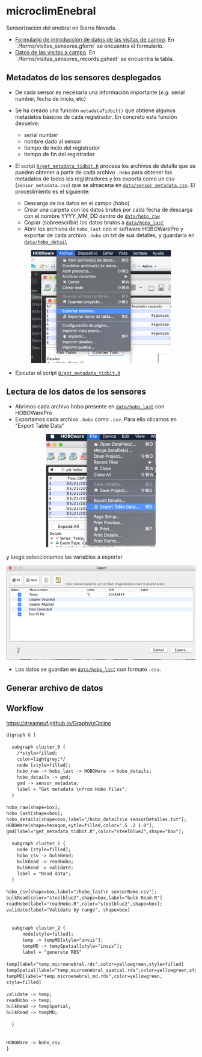 # microclimEnebral

Sensorización del enebral en Sierra Nevada. 

- [Formulario de introducción de datos de las visitas de campo](https://forms.gle/kULKy1tEuW1YsMUc8). En `./forms/visitas_sensores.gform´ se encuentra el formulario. 
- [Datos de las visitas a campo](). En `./forms/visitas_sensores_records.gsheet´ se encuentra la tabla. 

## Metadatos de los sensores desplegados 
- De cada sensor es necesaria una información importante (*e.g.* serial number, fecha de inicio, etc) 
- Se ha creado una función `metadataTidbit()` que obtiene algunos metadatos básicos de cada registrador. En concreto esta función devuelve: 

     - serial number 
     - nombre dado al sensor 
     - tiempo de incio del registrador 
     - tiempo de fin del registrador 

- El script [`R/get_metadata_tidbit.R`](R/get_metadata_tidbit.R) procesa los archivos de detalle que se pueden obtener a partir de cada archivo `.hobo` para obtener los metadatos de todos los registradores y los exporta como un csv (`sensor_metadata.csv`) que se almacena en [`data/sensor_metadata.csv`](data/sensor_metadata.csv). El procedimiento es el siguiente: 

  - Descarga de los datos en el campo (hobo)
  - Crear una carpeta con los datos brutos por cada fecha de descarga con el nombre YYYY_MM_DD dentro de [`data/hobo_raw`](data/hobo_raw)
  - Copiar (sobreescribir) los datos brutos a [`data/hobo_last`](data/hobo_last) 
  - Abrir los archivos de `hobo_last` con el software HOBOWarePro y exportar de cada archivo `.hobo` un txt de sus detalles, y guardarlo en [`data/hobo_detail`](data/hobo_detail) 

<p align="center">
<img src="https://raw.githubusercontent.com/ajpelu/microclimEnebral/master/doc/exportar_detalles.png" height="300">
</p>

  - Ejecutar el script [`R/get_metadata_tidbit.R`](R/get_metadata_tidbit.R)

## Lectura de los datos de los sensores 

- Abrimos cada archivo hobo presente en [`data/hobo_last`](data/hobo_last) con HOBOWarePro
- Exportamos cada archivo `.hobo` como `.csv`. Para ello clicamos en "Export Table Data" 

<p align="center">
<img src="https://raw.githubusercontent.com/ajpelu/microclimEnebral/master/doc/exportar_data.png" height="300">
</p>

y luego seleccionamos las variables a exportar 
<p align="center">
<img src="https://raw.githubusercontent.com/ajpelu/microclimEnebral/master/doc/exportar_data_variables.png" height="250">
</p>

- Los datos se guardan en [`data/hobo_last`](data/hobo_last) con formato `.csv`. 

## Generar archivo de datos  

## Workflow 

https://dreampuf.github.io/GraphvizOnline 

```
digraph G {

  subgraph cluster_0 {
    /*style=filled;
    color=lightgrey;*/
    node [style=filled];
    hobo_raw -> hobo_last -> HOBOWare -> hobo_details;
    hobo_details -> gmd; 
    gmd -> sensor_metadata;
    label = "Get metadata \nfrom Hobo files";
  }

hobo_raw[shape=box]; 
hobo_last[shape=box];
hobo_details[shape=box,label="/hobo_details\n sensorDetalles.txt"];
HOBOWare[shape=hexagon,sytle=filled,color=".5 .2 1.0"];
gmd[label="get_metadata_tidbit.R",color="steelblue2",shape="box"];

  subgraph cluster_1 {
    node [style=filled];
    hobo_csv -> bulkRead; 
    bulkRead -> readHobo; 
    bulkRead -> validate;
    label = "Read data";
  }

hobo_csv[shape=box,label="/hobo_last\n sensorName.csv"];
bulkRead[color="steelblue2",shape=box,label="bulk Read.R"]
readHobo[label="readHobo.R",color="steelblue2",shape=box];
validate[label="Validate by range", shape=box]


  subgraph cluster_2 {
      node[style=filled];
      temp -> tempMD[style="invis"];
      tempMD -> tempSpatial[style="invis"];
      label = "generate RDS"

temp[label="temp_microenebral.rds",color=yellowgreen,style=filled]
tempSpatial[label="temp_microenebral_spatial.rds",color=yellowgreen,style=filled]
tempMD[label="temp_microenebral_md.rds",color=yellowgreen, style=filled]

validate -> temp;
readHobo -> temp;
bulkRead -> tempSpatial;
bulkRead -> tempMD;

  } 


HOBOWare -> hobo_csv
}
```

